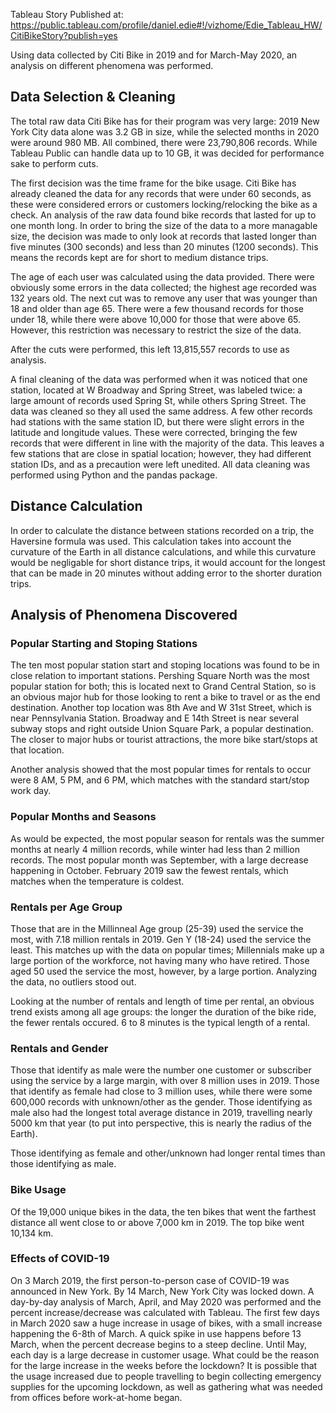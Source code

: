 Tableau Story Published at: https://public.tableau.com/profile/daniel.edie#!/vizhome/Edie_Tableau_HW/CitiBikeStory?publish=yes

Using data collected by Citi Bike in 2019 and for March-May 2020, an analysis on different phenomena was performed.

## **Data Selection & Cleaning**

The total raw data Citi Bike has for their program was very large: 2019 New York City data alone was 3.2 GB in size, while the
selected months in 2020 were around 980 MB. All combined, there were 23,790,806 records. While Tableau Public can handle data up
to 10 GB, it was decided for performance sake to perform cuts.

The first decision was the time frame for the bike usage. Citi Bike has already cleaned the data for any records that were under
60 seconds, as these were considered errors or customers locking/relocking the bike as a check. An analysis of the raw data found
bike records that lasted for up to one month long. In order to bring the size of the data to a more managable size, the decision
was made to only look at records that lasted longer than five minutes (300 seconds) and less than 20 minutes (1200 seconds). This
means the records kept are for short to medium distance trips.

The age of each user was calculated using the data provided. There were obviously some errors in the
data collected; the highest age recorded was 132 years old. The next cut was to remove any user that was younger than 18 and 
older than age 65. There were a few thousand records for those under 18, while there were above 10,000 for those that were 
above 65. However, this restriction was necessary to restrict the size of the data.

After the cuts were performed, this left 13,815,557 records to use as analysis.

A final cleaning of the data was performed when it was noticed that one station, located at W Broadway and Spring Street,
was labeled twice: a large amount of records used Spring St, while others Spring Street. The data was cleaned so they all
used the same address. A few other records had stations with the same station ID, but there were slight errors in the
latitude and longitude values. These were corrected, bringing the few records that were different in line with the majority
of the data. This leaves a few stations that are close in spatial location; however, they had different station IDs, and
as a precaution were left unedited. All data cleaning was performed using Python and the pandas package.

## **Distance Calculation**

In order to calculate the distance between stations recorded on a trip, the Haversine formula was used. This calculation
takes into account the curvature of the Earth in all distance calculations, and while this curvature would be negligable for
short distance trips, it would account for the longest that can be made in 20 minutes without adding error to the shorter
duration trips.

## **Analysis of Phenomena Discovered**

### **Popular Starting and Stoping Stations**
The ten most popular station start and stoping locations was found to be in close relation to important stations.
Pershing Square North was the most popular station for both; this is located next to Grand Central Station, so is an obvious
major hub for those looking to rent a bike to travel or as the end destination. Another top location was 8th Ave and W 31st Street,
which is near Pennsylvania Station. Broadway and E 14th Street is near several subway stops and right outside Union Square Park, a 
popular destination. The closer to major hubs or tourist attractions, the more bike start/stops at that location.

Another analysis showed that the most popular times for rentals to occur were 8 AM, 5 PM, and 6 PM, which matches with the standard
start/stop work day.

### **Popular Months and Seasons**
As would be expected, the most popular season for rentals was the summer months at nearly 4 million records, while winter had less
than 2 million records. The most popular month was September, with a large decrease happening in October. February 2019 saw the fewest
rentals, which matches when the temperature is coldest.

### **Rentals per Age Group**
Those that are in the Millinneal Age group (25-39) used the service the most, with 7.18 million rentals in 2019. Gen Y (18-24) used
the service the least. This matches up with the data on popular times; Millennials make up a large portion of the workforce, not having
many who have retired. Those aged 50 used the service the most, however, by a large portion. Analyzing the data, no outliers stood out.

Looking at the number of rentals and length of time per rental, an obvious trend exists among all age groups: the longer the duration of
the bike ride, the fewer rentals occured. 6 to 8 minutes is the typical length of a rental.

### **Rentals and Gender**
Those that identify as male were the number one customer or subscriber using the service by a large margin, with over 8 million uses in
2019. Those that identify as female had close to 3 million uses, while there were some 600,000 records with unknown/other as the gender.
Those identifying as male also had the longest total average distance in 2019, travelling nearly 5000 km that year (to put into perspective,
this is nearly the radius of the Earth). 

Those identifying as female and other/unknown had longer rental times than those identifying as male.

### **Bike Usage**
Of the 19,000 unique bikes in the data, the ten bikes that went the farthest distance all went close to or above 7,000 km in 2019. The top
bike went 10,134 km. 

### **Effects of COVID-19**
On 3 March 2019, the first person-to-person case of COVID-19 was announced in New York. By 14 March, New York City was locked down. A
day-by-day analysis of March, April, and May 2020 was performed and the percent increase/decrease was calculated with Tableau. The first
few days in March 2020 saw a huge increase in usage of bikes, with a small increase happening the 6-8th of March. A quick spike in use
happens before 13 March, when the percent decrease begins to a steep decline. Until May, each day is a large decrease in customer usage.
What could be the reason for the large increase in the weeks before the lockdown? It is possible that the usage increased due to people
travelling to begin collecting emergency supplies for the upcoming lockdown, as well as gathering what was needed from offices before
work-at-home began. 
